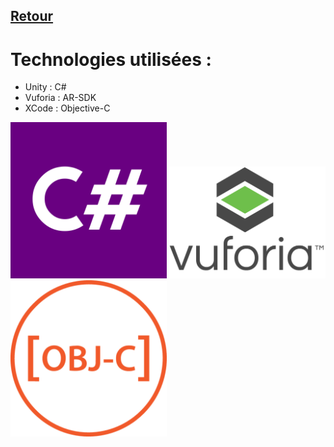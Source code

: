 ## [Retour](/Readme.md)

# Technologies utilisées :

- Unity : C#
- Vuforia : AR-SDK
- XCode : Objective-C


<img src="/Images/CSharpLogo.png" alt="c#" width="250">
<img src="/Images/vuforia_logo.png" alt="vuforia" width="250">
<img src="/Images/objc_logo.png" alt="objc" width="250">
